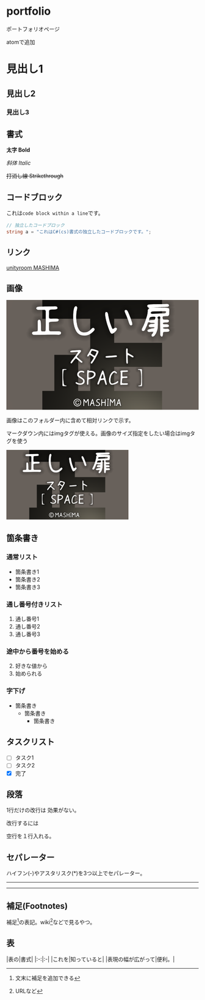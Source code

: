 # portfolio
ポートフォリオページ

atomで追加

# 見出し1
## 見出し2
### 見出し3

## 書式
**太字 Bold**

*斜体 Italic*

~~打消し線 Strikethrough~~

## コードブロック
これは`code block within a line`です。

```cs
// 独立したコードブロック
string a = "これはC#(cs)書式の独立したコードブロックです。";
```
## リンク
[unityroom MASHIMA](https://unityroom.com/users/gxkhm78p51nuqca0ot9l)

## 画像
![画像](Images/Title.png)

画像はこのフォルダー内に含めて相対リンクで示す。

マークダウン内にはimgタグが使える。画像のサイズ指定をしたい場合はimgタグを使う

<img src="Images/Title.png" style="width: 320px">

## 箇条書き
### 通常リスト
- 箇条書き1
- 箇条書き2
- 箇条書き3

### 通し番号付きリスト
1. 通し番号1
2. 通し番号2
3. 通し番号3

### 途中から番号を始める
2. 好きな値から
3. 始められる

### 字下げ
- 箇条書き
  - 箇条書き
    - 箇条書き

## タスクリスト
- [ ] タスク1
- [ ] タスク2
- [x] 完了

## 段落
1行だけの改行は 効果がない。

改行するには

空行を１行入れる。

## セパレーター
ハイフン(-)やアスタリスク(*)を3つ以上でセパレーター。
***
***

## 補足(Footnotes)
補足[^1]の表記。wiki[^2]などで見るやつ。

[^1]:文末に補足を追加できる
[^2]:URLなど

## 表
|表の|書式| |:-:|:-| |これを|知っていると| |表現の幅が広がって|便利。|
